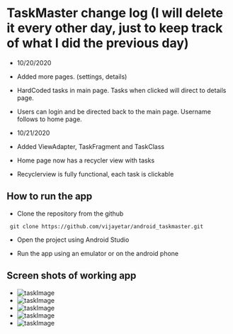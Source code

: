 # TaskMaster change log (I will delete it every other day, just to keep track of what I did the previous day)

* 10/20/2020
* Added more pages. (settings, details)
* HardCoded tasks in main page. Tasks when clicked will direct to details page.
* Users can login and be directed back to the main page. Username follows to home page.

* 10/21/2020
* Added ViewAdapter, TaskFragment and TaskClass
* Home page now has a recycler view with tasks
* Recyclerview is fully functional, each task is clickable



## How to run the app
* Clone the repository from the github
```
 git clone https://github.com/vijayetar/android_taskmaster.git
```

* Open the project using Android Studio

* Run the app using an emulator or on the android phone



## Screen shots of working app
* ![taskImage](screenshots/addTask.PNG)
* ![taskImage](screenshots/homepage.PNG)
* ![taskImage](screenshots/detailsPage.PNG)
* ![taskImage](screenshots/allTask.PNG)
* ![taskImage](screenshots/submitWorking.PNG)